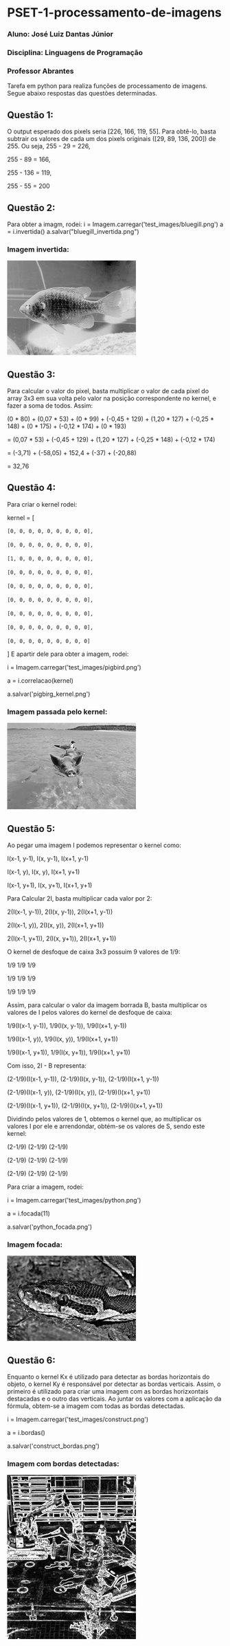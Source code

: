 # PSET-1-processamento-de-imagens
### Aluno: José Luiz Dantas Júnior
### Disciplina: Linguagens de Programação
### Professor Abrantes
Tarefa em python para realiza funções de processamento de imagens. Segue abaixo respostas das questões determinadas.
## Questão 1:
O output esperado dos pixels seria [226, 166, 119, 55]. Para obtê-lo, basta subtrair os valores de cada um dos pixels originais ([29, 89, 136, 200]) de 255. Ou seja, 255 - 29 = 226, 

255 - 89 = 166, 

255 - 136 = 119, 

255 - 55 = 200

## Questão 2:
Para obter a imagm, rodei:
i = Imagem.carregar('test_images/bluegill.png')
a = i.invertida()
a.salvar("bluegill_invertida.png")

### Imagem invertida:

![bluegill_invertida](https://github.com/Joseluizdantasjr/PSET-1-processamento-de-imagens/blob/main/imagens_questoes/bluegill_invertida.png)

## Questão 3:
Para calcular o valor do pixel, basta multiplicar o valor de cada pixel do array 3x3 em sua volta pelo valor na posição correspondente no kernel, e fazer a soma de todos.
Assim:

(0 * 80) + (0,07 * 53) + (0 * 99) + (-0,45 + 129) + (1,20 * 127) + (-0,25 * 148) + (0 * 175) + (-0,12 * 174) + (0 * 193)

= (0,07 * 53) + (-0,45 + 129) + (1,20 * 127) + (-0,25 * 148) + (-0,12 * 174)

= (-3,71) + (-58,05) + 152,4 + (-37) + (-20,88)

= 32,76

## Questão 4:
Para criar o kernel rodei:

kernel = [

    [0, 0, 0, 0, 0, 0, 0, 0, 0],
    
    [0, 0, 0, 0, 0, 0, 0, 0, 0],
    
    [1, 0, 0, 0, 0, 0, 0, 0, 0],
    
    [0, 0, 0, 0, 0, 0, 0, 0, 0],
    
    [0, 0, 0, 0, 0, 0, 0, 0, 0],
    
    [0, 0, 0, 0, 0, 0, 0, 0, 0],
    
    [0, 0, 0, 0, 0, 0, 0, 0, 0],
    
    [0, 0, 0, 0, 0, 0, 0, 0, 0],
    
    [0, 0, 0, 0, 0, 0, 0, 0, 0]
    
]
E apartir dele para obter a imagem, rodei:

i = Imagem.carregar('test_images/pigbird.png')

a = i.correlacao(kernel)

a.salvar('pigbirg_kernel.png')

### Imagem passada pelo kernel:

![pigbird_kernel.png](https://github.com/Joseluizdantasjr/PSET-1-processamento-de-imagens/blob/main/imagens_questoes/pigbirg_kernel.png)

## Questão 5:
Ao pegar uma imagem I podemos representar o kernel como:

I(x-1, y-1), I(x, y-1), I(x+1, y-1)

I(x-1, y),   I(x, y),   I(x+1, y+1)

I(x-1, y+1), I(x, y+1), I(x+1, y+1)

Para Calcular 2I, basta multiplicar cada valor por 2:

2(I(x-1, y-1)), 2(I(x, y-1)), 2(I(x+1, y-1))

2(I(x-1, y)),   2(I(x, y)),   2(I(x+1, y+1))

2(I(x-1, y+1)), 2(I(x, y+1)), 2(I(x+1, y+1))

O kernel de desfoque de caixa 3x3 possuim 9 valores de 1/9:

1/9 1/9 1/9

1/9 1/9 1/9

1/9 1/9 1/9

Assim, para calcular o valor da imagem borrada B, basta multiplicar os valores de I pelos valores do kernel de desfoque de caixa:

1/9(I(x-1, y-1)), 1/9(I(x, y-1)), 1/9(I(x+1, y-1))

1/9(I(x-1, y)),   1/9(I(x, y)),   1/9(I(x+1, y+1))

1/9(I(x-1, y+1)), 1/9(I(x, y+1)), 1/9(I(x+1, y+1))

Com isso, 2I - B representa:

(2-1/9)(I(x-1, y-1)), (2-1/9)(I(x, y-1)), (2-1/9)(I(x+1, y-1))

(2-1/9)(I(x-1, y)),   (2-1/9)(I(x, y)),   (2-1/9)(I(x+1, y+1))

(2-1/9)(I(x-1, y+1)), (2-1/9)(I(x, y+1)), (2-1/9)(I(x+1, y+1))


Dividindo pelos valores de 1, obtemos o kernel que, ao multiplicar os valores I por ele e arrendondar, obtém-se os valores de S, sendo este kernel:

(2-1/9) (2-1/9) (2-1/9)

(2-1/9) (2-1/9) (2-1/9)

(2-1/9) (2-1/9) (2-1/9)

Para criar a imagem, rodei:

i = Imagem.carregar('test_images/python.png')

a = i.focada(11)
    
a.salvar('python_focada.png')

### Imagem focada:

![python_focada](https://github.com/Joseluizdantasjr/PSET-1-processamento-de-imagens/blob/main/imagens_questoes/python_focada.png)

## Questão 6:

Enquanto o kernel Kx é utilizado para detectar as bordas horizontais do objeto, o kernel Ky é responsável por detectar as bordas verticais.
Assim, o primeiro é utilizado para criar uma imagem com as bordas horizxontais destacadas e o outro das verticais. Ao juntar os valores com a aplicação da fórmula, obtem-se a imagem com todas as bordas detectadas. 

i = Imagem.carregar('test_images/construct.png')

a = i.bordas()
    
a.salvar('construct_bordas.png')

### Imagem com bordas detectadas:

![construct_bordas](https://github.com/Joseluizdantasjr/PSET-1-processamento-de-imagens/blob/main/imagens_questoes/construct_bordas.png)
